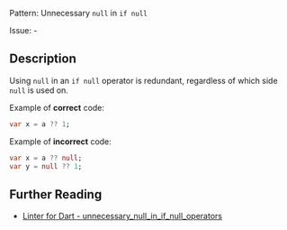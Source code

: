 Pattern: Unnecessary `null` in `if null`

Issue: -

## Description

Using `null` in an `if null` operator is redundant, regardless of which side `null` is used on.

Example of **correct** code:
```dart
var x = a ?? 1;
```

Example of **incorrect** code:
```dart
var x = a ?? null;
var y = null ?? 1;
```

## Further Reading

* [Linter for Dart - unnecessary_null_in_if_null_operators](https://dart.dev/tools/linter-rules/unnecessary_null_in_if_null_operators)